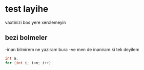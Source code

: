 # test layihe
vaxtinizi bos yere xerclemeyin
## bezi bolmeler
-inan bilmirem ne yaziram bura 
-ve men de inaniram ki tek deyilem
```c++
int a;
for (int i; i<n; i++)
```
 
 